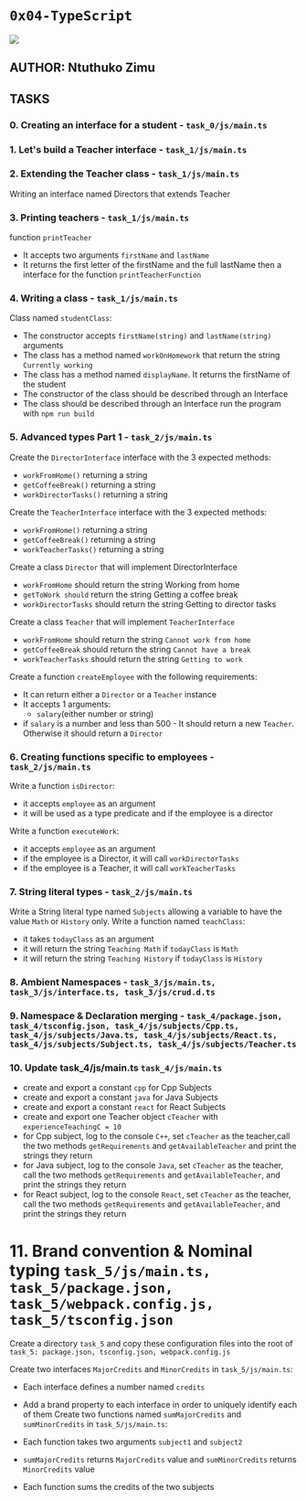 #  `0x04-TypeScript`

![](https://res.cloudinary.com/de4rvmslk/image/upload/w_1600/f_auto,q_auto/Javascript_vs_typescript_key_differences.png)
## AUTHOR: Ntuthuko Zimu
## TASKS

### 0. Creating an interface for a student - `task_0/js/main.ts`

### 1. Let's build a Teacher interface - `task_1/js/main.ts`

### 2. Extending the Teacher class - `task_1/js/main.ts`
Writing an interface named Directors that extends Teacher

### 3. Printing teachers - `task_1/js/main.ts`
function `printTeacher`
 * It accepts two arguments `firstName` and `lastName`
 * It returns the first letter of the firstName and the full lastName
then a interface for the function `printTeacherFunction`

### 4. Writing a class - `task_1/js/main.ts`
Class named `studentClass`:
 * The constructor accepts `firstName(string)` and `lastName(string)` arguments
 * The class has a method named `workOnHomework` that return the string `Currently working`
 * The class has a method named `displayName`. It returns the firstName of the student
 * The constructor of the class should be described through an Interface
 * The class should be described through an Interface
run the program with `npm run build`

### 5. Advanced types Part 1 - `task_2/js/main.ts`
Create the `DirectorInterface` interface with the 3 expected methods:

 * `workFromHome()` returning a string
 * `getCoffeeBreak()` returning a string
 * `workDirectorTasks()` returning a string

Create the `TeacherInterface` interface with the 3 expected methods:

 * `workFromHome()` returning a string
 * `getCoffeeBreak()` returning a string
 * `workTeacherTasks()` returning a string

Create a class `Director` that will implement DirectorInterface

 * `workFromHome` should return the string Working from home
 * `getToWork should` return the string Getting a coffee break
 * `workDirectorTasks` should return the string Getting to director tasks

Create a class `Teacher` that will implement `TeacherInterface`

 * `workFromHome` should return the string `Cannot work from home`
 * `getCoffeeBreak` should return the string `Cannot have a break`
 * `workTeacherTasks` should return the string `Getting to work`

Create a function `createEmployee` with the following requirements:

 * It can return either a `Director` or a `Teacher` instance
 * It accepts 1 arguments:
    * `salary`(either number or string)
 * if `salary` is a number and less than 500 - It should return a new     `Teacher`. Otherwise it should return a `Director`

### 6. Creating functions specific to employees - `task_2/js/main.ts`
Write a function `isDirector`:

 * it accepts `employee` as an argument
 * it will be used as a type predicate and if the employee is a director

Write a function `executeWork`:

 * it accepts `employee` as an argument
 * if the employee is a Director, it will call `workDirectorTasks`
 * if the employee is a Teacher, it will call `workTeacherTasks`

 ### 7. String literal types - `task_2/js/main.ts`
 Write a String literal type named `Subjects` allowing a variable to have the value `Math` or `History` only. Write a function named `teachClass`:

 * it takes `todayClass` as an argument
 * it will return the string `Teaching Math` if `todayClass` is `Math`
 * it will return the string `Teaching History` if `todayClass` is `History`

 ### 8. Ambient Namespaces - `task_3/js/main.ts, task_3/js/interface.ts, task_3/js/crud.d.ts`

 ### 9. Namespace & Declaration merging - `task_4/package.json, task_4/tsconfig.json, task_4/js/subjects/Cpp.ts, task_4/js/subjects/Java.ts, task_4/js/subjects/React.ts, task_4/js/subjects/Subject.ts, task_4/js/subjects/Teacher.ts`

 ### 10. Update task_4/js/main.ts `task_4/js/main.ts`
 * create and export a constant `cpp` for Cpp Subjects
 * create and export a constant `java` for Java Subjects
 * create and export a constant `react` for React Subjects
 * create and export one Teacher object `cTeacher` with `experienceTeachingC = 10`
 * for Cpp subject, log to the console `C++`, set `cTeacher` as the teacher,call the two methods `getRequirements` and `getAvailableTeacher` and print the strings they return
 * for Java subject, log to the console `Java`, set `cTeacher` as the teacher, call the two methods `getRequirements` and `getAvailableTeacher`, and print the strings they return
 * for React subject, log to the console `React`, set `cTeacher` as the teacher, call the two methods `getRequirements` and `getAvailableTeacher`, and print the strings they return
 
 # 11. Brand convention & Nominal typing `task_5/js/main.ts, task_5/package.json, task_5/webpack.config.js, task_5/tsconfig.json`
 Create a directory `task_5` and copy these configuration files into the root of `task_5: package.json, tsconfig.json, webpack.config.js`

Create two interfaces `MajorCredits` and `MinorCredits` in `task_5/js/main.ts`:

  * Each interface defines a number named `credits`
  * Add a brand property to each interface in order to uniquely identify  each of them
Create two functions named `sumMajorCredits` and `sumMinorCredits` in `task_5/js/main.ts`:

  * Each function takes two arguments `subject1` and `subject2`
  * `sumMajorCredits` returns `MajorCredits` value and `sumMinorCredits` returns `MinorCredits` value
  * Each function sums the credits of the two subjects